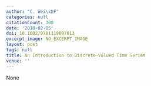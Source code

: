 ```yaml
---
author: "C. Wei\xDF"
categories: null
citationCount: 300
date: '2018-02-05'
doi: 10.1002/9781119097013
excerpt_image: NO_EXCERPT_IMAGE
layout: post
tags: null
title: An Introduction to Discrete-Valued Time Series
venue: ''
---
```

None

